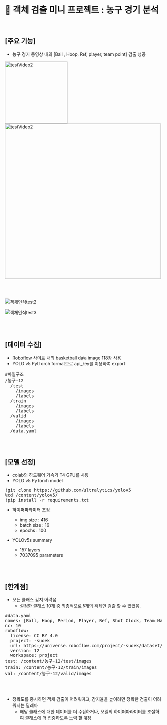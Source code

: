 # 🫥 객체 검출 미니 프로젝트 : 농구 경기 분석
<br>

## [주요 기능]
- 농구 경기 동영상 내의 [Ball , Hoop, Ref, player, team point] 검출 성공
<img width="200" alt="testVideo2 " src="https://github.com/dessertgomjelly/Object_detection_mini_project/assets/127851446/cb857bb9-a21f-4fe0-b328-140a3febd97b">


<img width="500" alt="testVideo2" src="https://github.com/dessertgomjelly/Object_detection_mini_project/assets/127851446/31e98fc5-3670-42bb-8aaa-754ca567e6d2">
<br>
<br>
<br>
<br>

![객체인식test2](https://github.com/dessertgomjelly/Object_detection_mini_project/assets/127851446/40353988-756b-4d70-b345-b7ecf5ec92ef)

![객체인식test3](https://github.com/dessertgomjelly/Object_detection_mini_project/assets/127851446/828b3bd8-66c8-4350-9547-b5d76a8078a6)


<br>
<br>

## [데이터 수집]
- [Roboflow](https://roboflow.com/) 사이트 내의 basketball data image 118장 사용
- YOLO v5 PytTorch format으로 api_key를 이용하여 export


<pre>
#파일구조
/농구-12
  /test
    /images
    /labels
  /train
    /images
    /labels
  /valid
    /images
    /labels
  /data.yaml
</pre>

<br>
<br>

## [모델 선정]
- colab의 하드웨어 가속기 T4 GPU를 사용
- YOLO v5 PyTorch model

<pre>
!git clone https://github.com/ultralytics/yolov5
%cd /content/yolov5/
!pip install -r requirements.txt
</pre>

- 하이퍼파라미터 조정
  - img size : 416
  - batch size : 16
  - epochs : 100

- YOLOv5s summary
  - 157 layers
  - 7037095 parameters

<br>
<Br>

## [한계점]
- 모든 클래스 감지 어려움
  - 설정한 클래스 10개 중 최종적으로 5개의 객체만 검출 할 수 있었음.

<pre>
#data.yaml
names: [Ball, Hoop, Period, Player, Ref, Shot Clock, Team Name, Team Points, Time Remaining, player
nc: 10
roboflow:
  license: CC BY 4.0
  project: -suoek
  url: https://universe.roboflow.com/project/-suoek/dataset/12
  version: 12
  workspace: project
test: /content/농구-12/test/images
train: /content/농구-12/train/images
val: /content/농구-12/valid/images
</pre>

<br>
<br>

- 정확도를 중시하면 객체 검출이 어려워지고, 감지율을 높이려면 정확한 검출이 어려워지는 딜레마
  - 해당 클래스에 대한 데이터를 더 수집하거나, 모델의 하이퍼파라미터를 조절하여 클래스에 더 집중하도록 노력 할 예정

  
